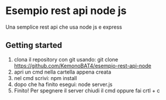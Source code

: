 # Esempio rest api node js
Una semplice rest api che usa node js e express

## Getting started
1. clona il repository con git usando: git clone https://github.com/KemonoBAT4/esempio-rest-api-node
2. apri un cmd nella cartella appena creata
3. nel cmd scrivi: npm install
4. dopo che ha finito esegui: node server.js
5. Finito! Per spegnere il server chiudi il cmd oppure fai crtl + c
